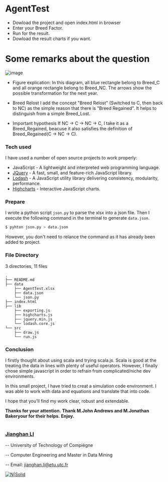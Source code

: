 # AgentTest

  - Dowload the project and open index.html in browser
  - Enter your Breed Factor.
  - Run for the result.
  - Dowload the result charts if you want.


# Some remarks about the question

![image](https://raw.githubusercontent.com/JianghanLi/AgentTest/master/img/Breed.png)
- Figure explication:
  In this diagram, all blue rectangle belong to Breed_C and all orange rectangle belong to Breed_NC. The arrows show the possible transformation for the next year.

-  Breed Relost
  I add the concept "Breed Relost" (Switched to C, then back to NC) as the simple reason that there is "Breed Regained". It helps to distinguish from a simple Breed_Lost. 

- Important hypothesis
  If NC -> C -> NC -> C, I take it as a Breed_Regained, beacuse it also satisfies the definition of Breed_Regained(C -> NC -> C).


### Tech used

I have used a number of open source projects to work properly:

* JavaScript - A lightweight and interpreted web programming language.
* [JQuery] - A fast, small, and feature-rich JavaScript library.
* [Lodash] - A JavaScript utility library delivering consistency, modularity, performance.
* [Highcharts] - Interactive JavaScript charts.

### Prepare
I wrote a python script `json.py` to parse the xlsx into a json file. Then I execute the following command in the terminal to generate `data.json`.
```sh
$ pyhton json.py > data.json
```
However, you don't need to relance the command as it has already been added to project.

### File Directory
3 directories, 11 files
    
    .
    ├── README.md
    ├── data
        ├── AgentTest.xlsx
        ├── data.json
        └── json.py
    ├── index.html
    ├── lib
        ├── exporting.js
        ├── highcharts.js
        ├── jquery.min.js
        └── lodash.core.js
    └── src
        ├── draw.js
        └── run.js


### Conclusion
  I firstly thought about using scala and trying scala.js. Scala is good at the treating the data in lines with plenty of useful operators. However, I finally chose simple javascript in order to  refrain from complicated/niche dev environments.

  In this small project, I have tried to creat a simulation code environment. I was able to work with data and equations and translate that into code.

  I hope that you'll find my work clear, robust and extendable.


**Thanks for your attention.**
**Thank M.John Andrews and M.Jonathan Bakeryour for their helps.**
**Enjoy.**

   [jQuery]: <http://jquery.com>
   [Lodash]: <https://lodash.com/>
   [Highcharts]: <http://www.highcharts.com>
   
#
#
### [Jianghan LI](https://www.linkedin.com/in/MisterLi)

-- University of Technology of Compiègne

-- Computer Engineering and Master in Data Mining

-- Email: jianghan.li@etu.utc.fr

   [![N|Solid](https://www.utc.fr/cru-1480691738/typo3conf/ext/site/Resources/Public/Frontend/vendor/html/images/utc-site-logo.png)](https://www.utc.fr/)
